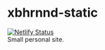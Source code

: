 # xbhrnnd-static
[![Netlify Status](https://api.netlify.com/api/v1/badges/25662a47-faba-474e-b218-d2269a4f7396/deploy-status)](https://app.netlify.com/sites/xbhrnnd-static/deploys)<br/>
Small personal site.
